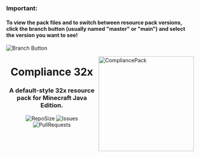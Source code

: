 ### Important:
#### To view the pack files and to switch between resource pack versions, click the branch button (usually named "master" or "main") and select the version you want to see!
![Branch Button](https://i.imgur.com/meBP6N8.png)

<img src="https://i.imgur.com/SJBTkKF.png" alt="CompliancePack" align="right" height="256px">
<div align="center">
  <h1>Compliance 32x</h1>
  <h3>A default-style 32x resource pack for Minecraft Java Edition.</h3>

![RepoSize](https://img.shields.io/github/repo-size/Compliance-Resource-Pack/Resource-Pack-32x)
![Issues](https://img.shields.io/github/issues/Compliance-Resource-Pack/Resource-Pack-32x)
![PullRequests](https://img.shields.io/github/issues-pr/Compliance-Resource-Pack/Resource-Pack-32x)
</div>
